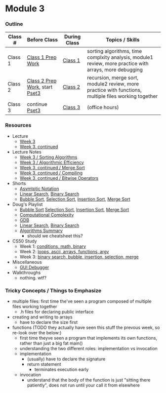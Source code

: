 # Module 3

### Outline

Class # | Before Class | During Class | Topics / Skills
--------|--------------|--------------|----------------
Class 1 | [Class 1 Prep Work](./materials/class1-prep) | [Class 1](./materials/class1) | sorting algorithms, time complxity analysis, module1 review, more practice with arrays, more debugging
Class 2 | [Class 2 Prep Work](./materials/class2-prep), start [Pset3](TODO) | [Class 2](./materials/class2) | recursion, merge sort, module2 review, more practice with functions, multiple files working together
Class 3 | continue [Pset3](TODO) | [Class 3](./materials/class3) | (office hours)

### Resources
* Lecture
  * [Week 3](https://www.youtube.com/watch?v=IEOO5UToo6A)
  * [Week 3, continued](TODO)
* Lecture Notes
  * [Week 3 / Sorting Algorithms](http://cdn.cs50.net/2015/fall/lectures/3/m/notes3m/notes3m.html#sorting_algorithms)
  * [Week 3 / Algorithmic Efficiency](http://cdn.cs50.net/2015/fall/lectures/3/m/notes3m/notes3m.html#algorithmic_efficiency)
  * [Week 3, continued / Merge Sort](http://cdn.cs50.net/2015/fall/lectures/3/w/notes3w/notes3w.html#merge_sort)
  * [Week 3, continued / Compiling](http://cdn.cs50.net/2015/fall/lectures/3/w/notes3w/notes3w.html#compiling)
  * [Week 3, continued / Bitwise Operators](http://cdn.cs50.net/2015/fall/lectures/3/w/notes3w/notes3w.html#bitwise_operators)
* Shorts 
  * [Asymtptic Notation](http://cs50.tv/2012/fall/shorts/asymptotic_notation/asymptotic_notation-720p.mp4)
  * [Linear Search](), [Binary Search]()
  * [Bubble Sort](), [Selection Sort](TODO), [Insertion Sort](TODO), [Merge Sort](TODO)
* Doug's Playlist
  * [Bubble Sort](https://www.youtube.com/watch?v=Ui97-_n5xjo&list=PLhQjrBD2T382Bh-sc1w74c4V6_G2byC-T&index=4) [Selection Sort](TODO), [Insertion Sort](TODO), [Merge Sort](TODO)
  * [Computational Complexity](TODO)
  * [GDB](TODO)
  * [Linear Search](), [Binary Search]()
  * [Algorithms Summary]()
    * should we cheatsheet this? 
* CS50 Study
  * Week 1: [conditions, math, binary](https://study.cs50.net/loops?toc=conditions,math,binary)
  * Week 2: [loops, ascii, arrays, functions, argv](https://study.cs50.net/loops?toc=loops,ascii,arrays,functions,argv)
  * Week 3: [binary search, bubble, insertion, selection, merge](https://study.cs50.net/binary_search?toc=binary_search,bubble_sort,insertion_sort,selection_sort,merge_sort)
* Miscellaneous  
  * [GUI Debugger](https://www.youtube.com/watch?v=-G_klBQLgdc)
* Walkthroughs
  * nothing. wtf? 


### Tricky Concepts / Things to Emphasize

* multiple files: first time the've seen a program composed of multiple files working together
  * .h files for declaring public interface
* creating and writing to arrays
  * have to declare the size first
* functions (TODO they actually have seen this stuff the prevous week, so re-look over the below:)
  * first time theyve seen a program that implements its own functions, rather than just a big fat main()
  * understanding the two different roles: implementation vs invocation 
  * implementation
    * (usually) have to declare the signature
    * return statement
      * terminates execution early 
  * invocation
    * understand that the body of the function is just "sitting there patiently", does not run until your call it from elsewhere

